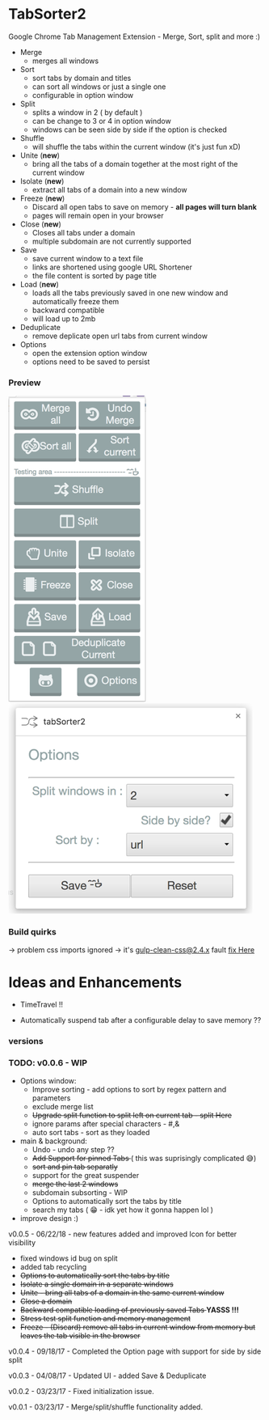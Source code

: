 # TabSorter2
Google Chrome Tab Management Extension - Merge, Sort, split and more :)

- Merge
   - merges all windows
- Sort
   - sort tabs by domain and titles
   - can sort all windows or just a single one
   - configurable in option window
- Split
   - splits a window in 2 ( by default )
   - can be change to 3 or 4 in option window 
   - windows can be seen side by side if the option is checked 
- Shuffle
   - will shuffle the tabs within the current window  (it's just fun xD)
- Unite (**new**)
   - bring all the tabs of a domain together at the most right of the current window
- Isolate (**new**)
   - extract all tabs of a domain into a new window
- Freeze (**new**)
   - Discard all open tabs to save on memory - **all pages will turn blank**
   - pages will remain open in your browser
- Close (**new**)
   - Closes all tabs under a domain
   - multiple subdomain are not currently supported
- Save 
   - save current window to a text file
   - links are shortened using google URL Shortener 
   - the file content is sorted by page title
- Load (**new**)
   - loads all the tabs previously saved in one new window and automatically freeze them
   - backward compatible 
   - will load up to 2mb 
- Deduplicate
  - remove deplicate open url tabs from current window
- Options
  - open the extension option window
  - options need to be saved to persist

### Preview 

![Popup](/tabSorter2.png?raw=true "Popup view")
![Options](/tabSorter2-options.png?raw=true "Option view")
### Build quirks
 -> problem css imports ignored
   -> it's gulp-clean-css@2.4.x fault [fix Here](https://github.com/opensensorhub/osh-js/issues/36)


# Ideas and Enhancements
  - TimeTravel !! 
  

  

  - Automatically suspend tab after a configurable delay to save memory ?? 
  
 
### versions

### TODO: v0.0.6 - WIP  
- Options window:
  - Improve sorting - add options to sort by regex pattern and parameters
  - exclude merge list 
  - <s>Upgrade split function to split left on current tab  - split Here </s>
  - ignore params after special characters - #,&
  - auto sort tabs - sort as they loaded
- main & background: 
   - Undo - undo any step  ?? 
   - <s>Add Support for pinned Tabs </s> ( this was suprisingly complicated 😅)
   - <s>sort and pin tab separatly </s>
   - support for the great suspender
   - <s>merge the last 2 windows </s>
   - subdomain subsorting - WIP
   - Options to automatically sort the tabs by title
   - search my tabs ( 😁 - idk yet how it gonna happen lol )
- improve design :)
       
v0.0.5 - 06/22/18 - new features added and improved Icon for better visibility
   - fixed windows id bug on split
   - added tab recycling
   - <s> Options to automatically sort the tabs by title </s>
   - <s> Isolate a single domain in a separate windows </s>
   - <s> Unite - bring all tabs of a domain in the same current window </s>
   - <s> Close a domain </s>
   - <s> Backward compatible loading of previously saved Tabs </s>  **YASSS !!!**
   - <s>Stress test split function and memory management</s>
   - <s>Freeze - (Discard) remove all tabs in current window from memory but leaves the tab visible in the browser</s>

v0.0.4 - 09/18/17 -  Completed the Option page with support for side by side split 

v0.0.3 - 04/08/17 - Updated UI - added Save & Deduplicate 

v0.0.2 - 03/23/17 - Fixed initialization issue.

v0.0.1 - 03/23/17 - Merge/split/shuffle functionality added.
